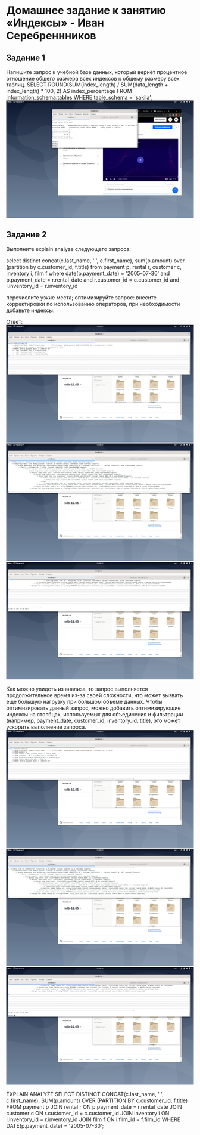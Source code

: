 # Домашнее задание к занятию «Индексы» - Иван Серебреннников

## Задание 1
Напишите запрос к учебной базе данных, который вернёт процентное отношение общего размера всех индексов к общему размеру всех таблиц.
SELECT
    ROUND(SUM(index_length) / SUM(data_length + index_length) * 100, 2) AS index_percentage
FROM
    information_schema.tables
WHERE
    table_schema = 'sakila';
![1.png](https://github.com/Skiledqo/sdb-12.05/blob/main/1.png)

## Задание 2
Выполните explain analyze следующего запроса:

select distinct concat(c.last_name, ' ', c.first_name), sum(p.amount) over (partition by c.customer_id, f.title)
from payment p, rental r, customer c, inventory i, film f
where date(p.payment_date) = '2005-07-30' and p.payment_date = r.rental_date and r.customer_id = c.customer_id and i.inventory_id = r.inventory_id

перечислите узкие места;
оптимизируйте запрос: внесите корректировки по использованию операторов, при необходимости добавьте индексы.

Ответ: 
![2.png](https://github.com/Skiledqo/sdb-12.05/blob/main/2.png)
![3.png](https://github.com/Skiledqo/sdb-12.05/blob/main/3.png)
![4.png](https://github.com/Skiledqo/sdb-12.05/blob/main/4.png)

Как можно увидеть из анализа, то запрос выполняется продолжительное время из-за своей сложности, что может вызвать еще большую нагрузку при большом объеме данных.
Чтобы оптимизировать данный запрос, можно добавить оптимизирующие индексы на столбцах, используемых для объединения и фильтрации (например, payment_date, customer_id, inventory_id, title), это может ускорить выполнение запроса.
![5.png](https://github.com/Skiledqo/sdb-12.05/blob/main/5.png)
![6.png](https://github.com/Skiledqo/sdb-12.05/blob/main/6.png)
![7.png](https://github.com/Skiledqo/sdb-12.05/blob/main/7.png)

EXPLAIN ANALYZE
SELECT DISTINCT CONCAT(c.last_name, ' ', c.first_name), SUM(p.amount) OVER (PARTITION BY c.customer_id, f.title)
FROM payment p
JOIN rental r ON p.payment_date = r.rental_date
JOIN customer c ON r.customer_id = c.customer_id
JOIN inventory i ON i.inventory_id = r.inventory_id
JOIN film f ON i.film_id = f.film_id
WHERE DATE(p.payment_date) = '2005-07-30';


